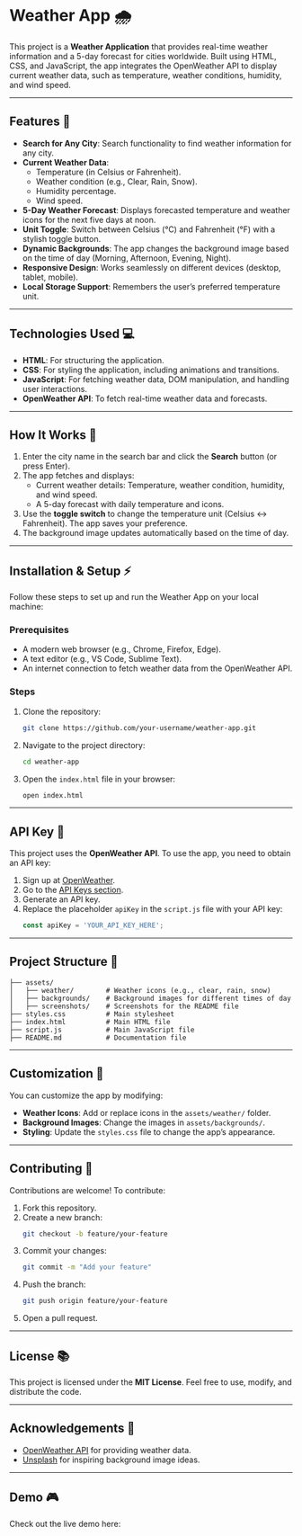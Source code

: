 # Weather App 🌧️

This project is a **Weather Application** that provides real-time weather information and a 5-day forecast for cities worldwide. Built using HTML, CSS, and JavaScript, the app integrates the OpenWeather API to display current weather data, such as temperature, weather conditions, humidity, and wind speed.

---

## Features 🚀

- **Search for Any City**: Search functionality to find weather information for any city.
- **Current Weather Data**:
  - Temperature (in Celsius or Fahrenheit).
  - Weather condition (e.g., Clear, Rain, Snow).
  - Humidity percentage.
  - Wind speed.
- **5-Day Weather Forecast**: Displays forecasted temperature and weather icons for the next five days at noon.
- **Unit Toggle**: Switch between Celsius (°C) and Fahrenheit (°F) with a stylish toggle button.
- **Dynamic Backgrounds**: The app changes the background image based on the time of day (Morning, Afternoon, Evening, Night).
- **Responsive Design**: Works seamlessly on different devices (desktop, tablet, mobile).
- **Local Storage Support**: Remembers the user’s preferred temperature unit.

---


## Technologies Used 💻

- **HTML**: For structuring the application.
- **CSS**: For styling the application, including animations and transitions.
- **JavaScript**: For fetching weather data, DOM manipulation, and handling user interactions.
- **OpenWeather API**: To fetch real-time weather data and forecasts.

---

## How It Works 🔧

1. Enter the city name in the search bar and click the **Search** button (or press Enter).
2. The app fetches and displays:
   - Current weather details: Temperature, weather condition, humidity, and wind speed.
   - A 5-day forecast with daily temperature and icons.
3. Use the **toggle switch** to change the temperature unit (Celsius ↔ Fahrenheit). The app saves your preference.
4. The background image updates automatically based on the time of day.

---

## Installation & Setup ⚡️

Follow these steps to set up and run the Weather App on your local machine:

### Prerequisites
- A modern web browser (e.g., Chrome, Firefox, Edge).
- A text editor (e.g., VS Code, Sublime Text).
- An internet connection to fetch weather data from the OpenWeather API.

### Steps
1. Clone the repository:
   ```bash
   git clone https://github.com/your-username/weather-app.git
   ```
2. Navigate to the project directory:
   ```bash
   cd weather-app
   ```
3. Open the `index.html` file in your browser:
   ```bash
   open index.html
   ```

---

## API Key 🔑

This project uses the **OpenWeather API**. To use the app, you need to obtain an API key:

1. Sign up at [OpenWeather](https://home.openweathermap.org/users/sign_up).
2. Go to the [API Keys section](https://home.openweathermap.org/api_keys).
3. Generate an API key.
4. Replace the placeholder `apiKey` in the `script.js` file with your API key:
   ```javascript
   const apiKey = 'YOUR_API_KEY_HERE';
   ```

---

## Project Structure 📂

```plaintext
├── assets/
│   ├── weather/        # Weather icons (e.g., clear, rain, snow)
│   ├── backgrounds/    # Background images for different times of day
│   ├── screenshots/    # Screenshots for the README file
├── styles.css          # Main stylesheet
├── index.html          # Main HTML file
├── script.js           # Main JavaScript file
├── README.md           # Documentation file
```

---

## Customization 🎨

You can customize the app by modifying:

- **Weather Icons**: Add or replace icons in the `assets/weather/` folder.
- **Background Images**: Change the images in `assets/backgrounds/`.
- **Styling**: Update the `styles.css` file to change the app’s appearance.

---

## Contributing 🤝

Contributions are welcome! To contribute:
1. Fork this repository.
2. Create a new branch:
   ```bash
   git checkout -b feature/your-feature
   ```
3. Commit your changes:
   ```bash
   git commit -m "Add your feature"
   ```
4. Push the branch:
   ```bash
   git push origin feature/your-feature
   ```
5. Open a pull request.

---

## License 📚

This project is licensed under the **MIT License**. Feel free to use, modify, and distribute the code.

---

## Acknowledgements 🙏

- [OpenWeather API](https://openweathermap.org/) for providing weather data.
- [Unsplash](https://unsplash.com/) for inspiring background image ideas.

---

## Demo 🎮

Check out the live demo here: 

